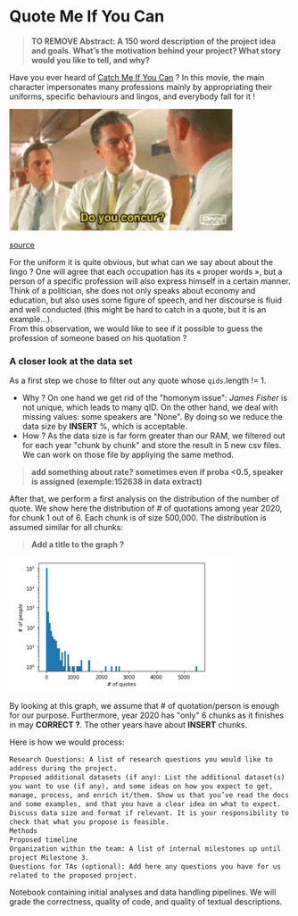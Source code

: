 # Quote Me If You Can

>**TO REMOVE Abstract: A 150 word description of the project idea and goals. What’s the motivation behind your project? What story would you like to tell, and why?**

Have you ever heard of [Catch Me If You Can](https://en.wikipedia.org/wiki/Catch_Me_If_You_Can) ? In this movie, the main character impersonates many professions mainly by appropriating their uniforms, specific behaviours and lingos, and everybody fall for it !  

<img title="Do you concur ?" width="400px" src="img/tenor.gif">

[source](https://media1.tenor.com/images/24eba459fc0a6e19c4d2d60ed678e2f9/tenor.gif?itemid=7219821)

For the uniform it is quite obvious, but what can we say about about the lingo ? One will agree that each occupation has its « proper words », but a person of a specific profession will also express himself in a certain manner. Think of a politician, she does not only speaks about economy and education, but also uses some figure of speech, and her discourse is fluid and well conducted (this might be hard to catch in a quote, but it is an example…).  
From this observation, we would like to see if it possible to guess the profession of someone based on his quotation ?

### A closer look at the data set 

As a first step we chose to filter out any quote whose `qids`.length != 1. 
* Why ? On one hand we get rid of the "homonym issue": _James Fisher_ is not unique, which leads to many qID. On the other hand, we deal with missing values: some speakers are "None".  By doing so we reduce the data size by **INSERT** %, which is acceptable.
* How ? As the data size is far form greater than our RAM, we filtered out for each year "chunk by chunk" and store the result in 5 new csv files. We can work on those file by appliying the same method.
>**add something about rate? sometimes even if proba <0.5, speaker is assigned (exemple:152638 in data extract)**

After that, we perform a first analysis on the distribution of the number of quote. We show here the distribution of # of quotations among year 2020, for chunk 1 out of 6. Each chunk is of size 500,000. The distribution is assumed similar for all chunks: 

> **Add a title to the graph ?**

<img title="2020: first 500000 quotes" width="400px" src="img/2020first500000.PNG">

By looking at this graph, we assume that # of quotation/person is enough for our purpose. Furthermore, year 2020 has "only" 6 chunks as it finishes in may **CORRECT ?**. The other years have about **INSERT** chunks.



Here is how we would process:  



    Research Questions: A list of research questions you would like to address during the project.
    Proposed additional datasets (if any): List the additional dataset(s) you want to use (if any), and some ideas on how you expect to get, manage, process, and enrich it/them. Show us that you’ve read the docs and some examples, and that you have a clear idea on what to expect. Discuss data size and format if relevant. It is your responsibility to check that what you propose is feasible.
    Methods
    Proposed timeline
    Organization within the team: A list of internal milestones up until project Milestone 3.
    Questions for TAs (optional): Add here any questions you have for us related to the proposed project.

Notebook containing initial analyses and data handling pipelines. We will grade the correctness, quality of code, and quality of textual descriptions.
